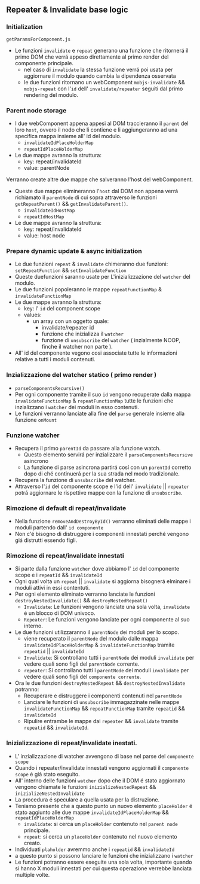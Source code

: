 ## Repeater & Invalidate base logic

### Initialization

`getParamsForComponent.js`
- Le funzioni `invalidate` e `repeat` generano una funzione che ritornerá il primo DOM che verrá appeso direttamente al primo render del componente principale.
    - nel caso di `invalidate` la stessa funzione verrá poi usata per aggiornare il modulo quando cambia la dipendenza osservata
    - le due funzioni ritornano un webComponent `mobjs-invalidate` && `mobjs-repeat` con l'`id` dell' `invalidate/repeater` seguiti dal primo rendering del modulo.


### Parent node storage
- I due webComponent appena appesi al DOM traccieranno il `parent` del loro `host`, ovvero il nodo che li contiene e li aggiungeranno ad una specifica mappa insieme all' id del modulo.
    - `invalidateIdPlaceHolderMap`
    - `repeatIdPlaceHolderMap`
- Le due mappe avranno la struttura:
    - key: repeat/invalidateId
    - value: parentNode

Verranno create altre due mappe che salveranno l'host del webComponent.
- Queste due mappe elimineranno l'`host` dal DOM non appena verrá richiamato il `parentNode` di cui sopra attraverso le funzioni  `getRepeatParent()` && `getInvalidateParent()`.
    - `invalidateIdHostMap`
    - `repeatIdHostMap`
- Le due mappe avranno la struttura:
    - key: repeat/invalidateId
    - value: host node


### Prepare dynamic update & async initialization
- Le due funzioni `repeat` & `invalidate` chimeranno due funzioni: `setRepeatFunction` && `setInvalidateFunction`
- Queste duefunzioni saranno usate per L'inizializzazione del `watcher` del modulo.
- Le due funzioni popoleranno le mappe `repeatFunctionMap` & `invalidateFunctionMap`
- Le due mappe avranno la struttura:
    - key: l' `id` del component scope
    - values:
        - un array con un oggetto quale:
            - invalidate/repeater id
            - funzione che inizializza il `watcher`
            - funzione di `unsubscribe` del `watcher` ( inzialmente NOOP, finche il watcher non parte ).
- All' id del componente vegono cosi associate tutte le informazioni relative a tutti i moduli contenuti.

### Inzializzazione del watcher statico ( primo render )
- `parseComponentsRecursive()`
- Per ogni componente tramite il suo `id` vengono recuperate dalla mappa `invalidateFunctionMap` & `repeatFunctionMap` tutte le funzioni che inzializzano i `watcher` dei moduli in esso contenuti.
- Le funzioni verranno lanciate alla fine del `parse` generale insieme alla funzione `onMount`

### Funzione watcher
- Recupera il primo `parentId` da passare alla funzione watch.
    - Questo elemento servirá per inzializzare il `parseComponentsRecursive` asincrono
    - La funzione di parse asincrona partirá cosí con un `parentId` corretto dopo di ché continuerá per la sua strada nel modo tradizionale.
- Recupera la funzione di `unsubscribe` del watcher.
- Attraverso l'`id` del componente scope e l'id dell' `invalidate` || `repeater` potrá aggiornare le rispettive mappe con la funzione di `unsubscribe`.

### Rimozione di default di repeat/invalidate
- Nella funzione `removeAndDestroyById()` verranno eliminati delle mappe i moduli partendo dall' `id componente`
- Non c'é bisogno di distruggere i componenti innestati perché vengono giá distrutti essendo figli.

### Rimozione di repeat/invalidate innestati
- Si parte dalla funzione `watcher` dove abbiamo l' `id` del componente scope e i `repeatId` && `invalidateId`
- Ogni qual volta un `repeat` || `invalidate` si aggiorna bisognerá elminare i moduli attivi in essi contentuti.
- Per ogni elemento eliminato verranno lanciate le funzioni `destroyNestedInvalidate()` && `destroyNestedRepeat()`
    - `Invalidate`: Le funzioni vengono lanciate una sola volta, `invalidate` é un blocco di DOM univoco.
    - `Repeater`: Le funzioni vengono lanciate per ogni componente al suo interno.
- Le due funzioni utilizzaranno il `parentNode` dei moduli per lo scopo.
    - viene recuperato il `parentNode` del modulo dalle mappa `invalidateIdPlaceHolderMap` & `invalidateFunctionMap` tramite `repeatid` || `invalidateId`
    - `Invalidate`: Si controllano tutti i `parentNode` dei moduli `invalidate` per vedere quali sono figli del `parentNode` corrente.
    - `repeater`: Si controllano tutti i `parentNode` dei moduli `invalidate` per vedere quali sono figli del `componente corrente`.
- Ora le due funzioni `destroyNestedRepeat` && `destroyNestedInvalidate` potranno:
    - Recuperare e distruggere i componenti contenuti nel `parentNode`
    - Lanciare le funzioni di `unsubscribe` immagazzinate nelle mappe `invalidateFunctionMap` && `repeatFunctionMap` tramite `repeatid` && `invalidateId`
    - Ripulire entrambe le mappe dai `repeater` && `invalidate` tramite `repeatid` && `invalidateId`.

### Inizializzazione di repeat/invalidate inestati.
- L' inzializzazione di watcher avvengono di base nel parse del `componente scope`
- Quando i repeater/invalidate innestati vengono aggiornati il `componente scope` é giá stato eseguito.
- All' interno delle funzioni `watcher` dopo che il DOM é stato aggiornato vengono chiamate le funzioni `inizializeNestedRepeat` && `inizializeNestedInvalidate`
- La procedura é speculare a quella usata per la distruzione.
- Teniamo presente che a questo punto un nuovo elemento `placeHolder` é stato aggiunto alle due mappe `invalidateIdPlaceHolderMap` && `repeatIdPlaceHolderMap`
    - `invalidate`: si cerca un `placeHolder`  contenuto nel `parent node` principale.
    - `repeat`: si cerca un `placeHolder`  contenuto nel nuovo elemento creato.
- Individuati `plaholder` avremmo anche i `repeatid` && `invalidateId`
- a questo punto si possono lanciare le funzioni che inizializzano i `watcher`
- Le funzioni potranno essere eseguite una sola volta, importante quando si hanno X moduli innestati per cui questa operazione verrebbe lanciata multiple volte.
